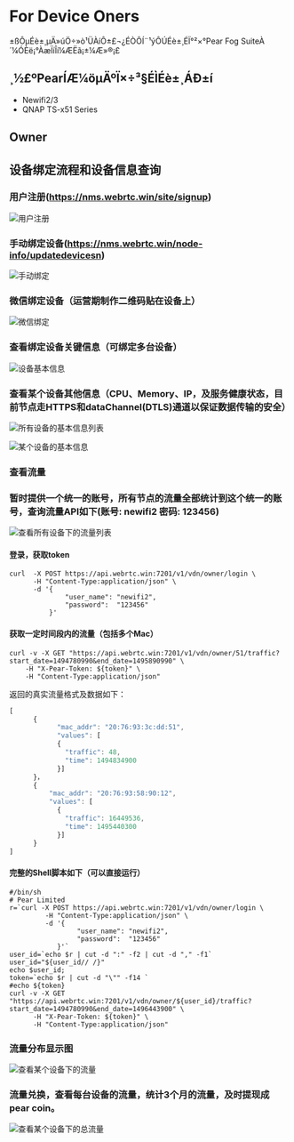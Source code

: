 # For Device Oners

±ßÔµÉè±¸µÄ»úÖ÷»ò¹ÜÀíÔ±£¬¿ÉÒÔÍ¨¹ýÔÚÉè±¸ÉÏ°²×°Pear Fog SuiteÀ´¼ÓÈë¡°ÀæÏíÎí¼ÆËã¡±¼Æ»®¡£

## ¸½£ºPearÍÆ¼öµÄºÏ×÷³§ÉÌÉè±¸ÁÐ±í
   + Newifi2/3
   + QNAP TS-x51 Series

## Owner
## 设备绑定流程和设备信息查询
### 用户注册(https://nms.webrtc.win/site/signup)
![用户注册](fig/owner/sign_in.png)

### 手动绑定设备(https://nms.webrtc.win/node-info/updatedevicesn)
![手动绑定](fig/owner/hand_bind.png)

### 微信绑定设备（运营期制作二维码贴在设备上）
![微信绑定](fig/wechat_bind.png)

### 查看绑定设备关键信息（可绑定多台设备）
![设备基本信息](fig/owner/bing_mac.png)

### 查看某个设备其他信息（CPU、Memory、IP，及服务健康状态，目前节点走HTTPS和dataChannel(DTLS)通道以保证数据传输的安全）
![所有设备的基本信息列表](fig/owner/node_state.png)

![某个设备的基本信息](fig/owner/single_node_state.png)

### 查看流量
### 暂时提供一个统一的账号，所有节点的流量全部统计到这个统一的账号，查询流量API如下(账号: newifi2 密码: 123456)
![查看所有设备下的流量列表](fig/owner/traffic_list.png)

#### 登录，获取token
```  shell
curl  -X POST https://api.webrtc.win:7201/v1/vdn/owner/login \
      -H "Content-Type:application/json" \
      -d '{
              "user_name": "newifi2",
              "password":  "123456"
          }'

```
#### 获取一定时间段内的流量（包括多个Mac）
``` shell
curl -v -X GET "https://api.webrtc.win:7201/v1/vdn/owner/51/traffic?start_date=1494780990&end_date=1495890990" \
    -H "X-Pear-Token: ${token}" \
    -H "Content-Type:application/json" 
```

返回的真实流量格式及数据如下：
``` js
[
      {
            "mac_addr": "20:76:93:3c:dd:51",
            "values": [
            {
              "traffic": 48,
              "time": 1494834900
            }]
      }，
      {
          "mac_addr": "20:76:93:58:90:12",
          "values": [
            {
              "traffic": 16449536,
              "time": 1495440300
            }]
      }
]
```

  
#### 完整的Shell脚本如下（可以直接运行）
``` shell
#/bin/sh
# Pear Limited
r=`curl -X POST https://api.webrtc.win:7201/v1/vdn/owner/login \
         -H "Content-Type:application/json" \
         -d '{
                 "user_name": "newifi2",
                 "password":  "123456"
            }'`
user_id=`echo $r | cut -d ":" -f2 | cut -d "," -f1`
user_id="${user_id// /}"
echo $user_id;
token=`echo $r | cut -d "\"" -f14 `
#echo ${token}
curl -v -X GET "https://api.webrtc.win:7201/v1/vdn/owner/${user_id}/traffic?start_date=1494780990&end_date=1496443900" \ 
      -H "X-Pear-Token: ${token}" \
      -H "Content-Type:application/json" 
```
### 流量分布显示图
![查看某个设备下的流量](fig/owner/traffic.png)

### 流量兑换，查看每台设备的流量，统计3个月的流量，及时提现成pear coin。
![查看某个设备下的总流量](fig/owner/total_traffic.png)
